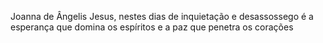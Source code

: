 Joanna de Ângelis
Jesus, nestes dias de inquietação e desassossego é a esperança que domina os espíritos e a paz que penetra os corações
